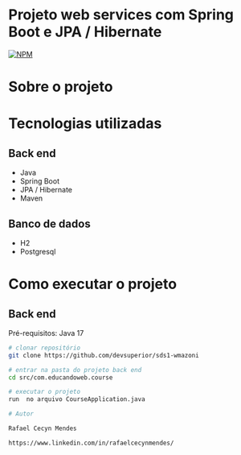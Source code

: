# Projeto web services com Spring Boot e JPA / Hibernate
[![NPM](https://img.shields.io/npm/l/react)](https://github.com/RafaelCecyn/workshop-springboot3-jpa/blob/main/LICENSE)

# Sobre o projeto


# Tecnologias utilizadas
## Back end
- Java
- Spring Boot
- JPA / Hibernate
- Maven

## Banco de dados
- H2
- Postgresql

# Como executar o projeto

## Back end
Pré-requisitos: Java 17

```bash
# clonar repositório
git clone https://github.com/devsuperior/sds1-wmazoni

# entrar na pasta do projeto back end
cd src/com.educandoweb.course

# executar o projeto
run  no arquivo CourseApplication.java

# Autor

Rafael Cecyn Mendes

https://www.linkedin.com/in/rafaelcecynmendes/
